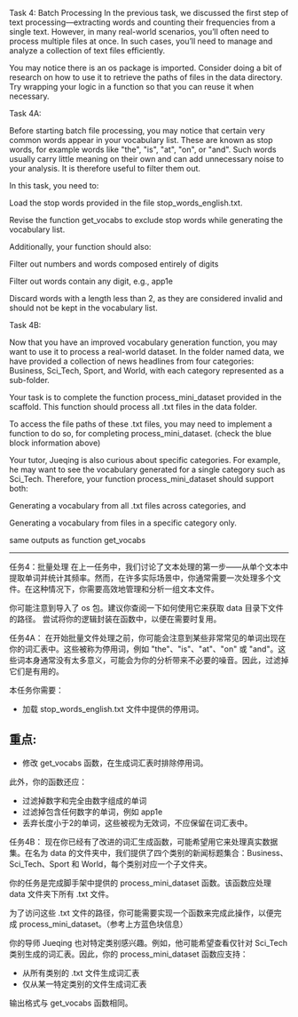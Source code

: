 Task 4: Batch Processing
In the previous task, we discussed the first step of text processing—extracting words and counting their frequencies from a single text. However, in many real-world scenarios, you’ll often need to process multiple files at once. In such cases, you’ll need to manage and analyze a collection of text files efficiently.

You may notice there is an os package is imported.
Consider doing a bit of research on how to use it to retrieve the paths of files in the data directory.
Try wrapping your logic in a function so that you can reuse it when necessary.

Task 4A:

Before starting batch file processing, you may notice  that certain very common words appear in your vocabulary list. These are known as stop words, for example words like "the", "is", "at", "on", or "and".  Such words usually carry little meaning on their own and can add unnecessary noise to your analysis. It is therefore useful to filter them out.

In this task, you need to:

Load the stop words provided in the file stop_words_english.txt.

Revise the function get_vocabs to exclude stop words while generating the vocabulary list.

Additionally, your function should also:

Filter out numbers and words composed entirely of digits

Filter out words contain any digit, e.g., app1e

Discard words with a length less than 2, as they are considered invalid and should not be kept in the vocabulary list.

Task 4B:

Now that you have an improved vocabulary generation function, you may want to use it to process a real-world dataset. In the folder named data, we have provided a collection of news headlines from four categories: Business, Sci_Tech, Sport, and World, with each category represented as a sub-folder.

Your task is to complete the function process_mini_dataset provided in the scaffold. This function should process all .txt files in the data folder.

To access the file paths of these .txt files, you may need to implement a function to do so, for completing process_mini_dataset. (check the blue block information above) 

Your tutor, Jueqing is also curious about specific categories. For example, he may want to see the vocabulary generated for a single category such as Sci_Tech. Therefore, your function process_mini_dataset should support both:

Generating a vocabulary from all .txt files across categories, and

Generating a vocabulary from files in a specific category only.

same outputs as function get_vocabs








---

任务4：批量处理
在上一任务中，我们讨论了文本处理的第一步——从单个文本中提取单词并统计其频率。然而，在许多实际场景中，你通常需要一次处理多个文件。在这种情况下，你需要高效地管理和分析一组文本文件。

你可能注意到导入了 os 包。建议你查阅一下如何使用它来获取 data 目录下文件的路径。
尝试将你的逻辑封装在函数中，以便在需要时复用。

任务4A：
在开始批量文件处理之前，你可能会注意到某些非常常见的单词出现在你的词汇表中。这些被称为停用词，例如 "the"、"is"、"at"、"on" 或 "and"。这些词本身通常没有太多意义，可能会为你的分析带来不必要的噪音。因此，过滤掉它们是有用的。

本任务你需要：
- 加载 stop_words_english.txt 文件中提供的停用词。


## 重点:
- 修改 get_vocabs 函数，在生成词汇表时排除停用词。

此外，你的函数还应：
- 过滤掉数字和完全由数字组成的单词
- 过滤掉包含任何数字的单词，例如 app1e
- 丢弃长度小于2的单词，这些被视为无效词，不应保留在词汇表中。

任务4B：
现在你已经有了改进的词汇生成函数，可能希望用它来处理真实数据集。在名为 data 的文件夹中，我们提供了四个类别的新闻标题集合：Business、Sci_Tech、Sport 和 World，每个类别对应一个子文件夹。

你的任务是完成脚手架中提供的 process_mini_dataset 函数。该函数应处理 data 文件夹下所有 .txt 文件。

为了访问这些 .txt 文件的路径，你可能需要实现一个函数来完成此操作，以便完成 process_mini_dataset。（参考上方蓝色块信息）

你的导师 Jueqing 也对特定类别感兴趣。例如，他可能希望查看仅针对 Sci_Tech 类别生成的词汇表。因此，你的 process_mini_dataset 函数应支持：
- 从所有类别的 .txt 文件生成词汇表
- 仅从某一特定类别的文件生成词汇表

输出格式与 get_vocabs 函数相同。

        